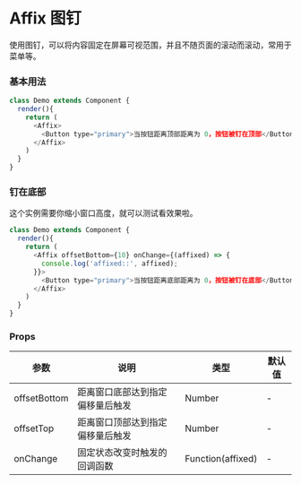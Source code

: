Affix 图钉
===

使用图钉，可以将内容固定在屏幕可视范围，并且不随页面的滚动而滚动，常用于菜单等。

### 基本用法

<!--DemoStart,bgWhite,noScroll--> 
```js
class Demo extends Component {
  render(){
    return (
      <Affix>
        <Button type="primary">当按钮距离顶部距离为 0，按钮被钉在顶部</Button>
      </Affix>
    )
  }
}
```
<!--End-->


### 钉在底部

这个实例需要你缩小窗口高度，就可以测试看效果啦。

<!--DemoStart,bgWhite,noScroll--> 
```js
class Demo extends Component {
  render(){
    return (
      <Affix offsetBottom={10} onChange={(affixed) => {
        console.log('affixed::', affixed);
      }}>
        <Button type="primary">当按钮距离底部距离为 0，按钮被钉在底部</Button>
      </Affix>
    )
  }
}
```
<!--End-->

### Props

| 参数 | 说明 | 类型 | 默认值 |
|--------- |-------- |--------- |-------- |
| offsetBottom | 	距离窗口底部达到指定偏移量后触发 | Number| - |
| offsetTop | 	距离窗口顶部达到指定偏移量后触发 | Number| - |
| onChange | 		固定状态改变时触发的回调函数 | Function(affixed) | - |